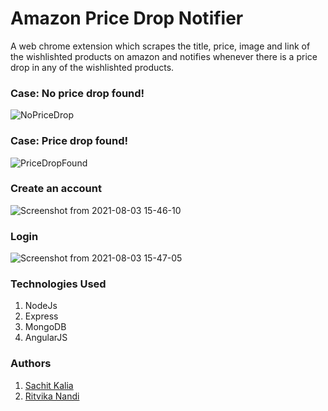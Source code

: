 # Amazon Price Drop Notifier
A web chrome extension which scrapes the title, price, image and link of the wishlishted products on amazon and notifies whenever there is a price drop in any of the wishlishted products.

### Case: No price drop found!
![NoPriceDrop](https://user-images.githubusercontent.com/63852794/136088681-b6924945-26d1-47cc-b095-f7d6b25d180c.gif)

### Case: Price drop found!
![PriceDropFound](https://user-images.githubusercontent.com/63852794/136088803-0c286903-8222-4254-b34c-fe38d7076fd8.gif)

### Create an account
![Screenshot from 2021-08-03 15-46-10](https://user-images.githubusercontent.com/40490925/128000165-2f7e1b4a-6cb4-4086-afa7-5d139d2fefad.png)

### Login 
![Screenshot from 2021-08-03 15-47-05](https://user-images.githubusercontent.com/40490925/128000249-9c9f4d95-f3d7-4784-8d27-f661cf5b070a.png)

### Technologies Used
1. NodeJs
2. Express
3. MongoDB
4. AngularJS

### Authors
1. <a href="https://github.com/Sachit-Kalia">Sachit Kalia</a>
2. <a href="https://github.com/ritvikanandi">Ritvika Nandi</a>
